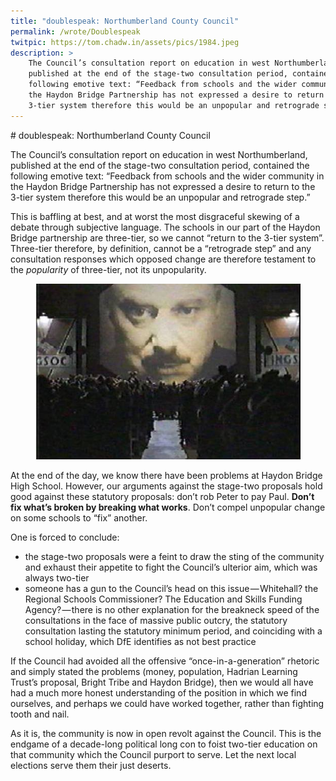 ```yaml
---
title: "doublespeak: Northumberland County Council"
permalink: /wrote/Doublespeak
twitpic: https://tom.chadw.in/assets/pics/1984.jpeg
description: >
    The Council’s consultation report on education in west Northumberland, 
    published at the end of the stage-two consultation period, contained the 
    following emotive text: “Feedback from schools and the wider community in 
    the Haydon Bridge Partnership has not expressed a desire to return to the 
    3-tier system therefore this would be an unpopular and retrograde step.”
---
```

<article>
# doublespeak: Northumberland County Council

The Council’s consultation report on education in west Northumberland, 
published at the end of the stage-two consultation period, contained the 
following emotive text: “Feedback from schools and the wider community in the 
Haydon Bridge Partnership has not expressed a desire to return to the 3-tier 
system therefore this would be an unpopular and retrograde step.”

This is baffling at best, and at worst the most disgraceful skewing of a 
debate through subjective language. The schools in our part of the Haydon 
Bridge partnership are three-tier, so we cannot “return to the 3-tier system”. 
Three-tier therefore, by definition, cannot be a “retrograde step” and any 
consultation responses which opposed change are therefore testament to the 
*popularity* of three-tier, not its unpopularity.

<figure>
    <img src="/assets/pics/1984.jpeg" alt="1984" />
</figure>


At the end of the day, we know there have been problems at Haydon Bridge High 
School. However, our arguments against the stage-two proposals hold good 
against these statutory proposals: don’t rob Peter to pay Paul. **Don’t fix 
what’s broken by breaking what works**. Don’t compel unpopular change on some 
schools to “fix” another.

One is forced to conclude:

- the stage-two proposals were a feint to draw the sting of the community and 
exhaust their appetite to fight the Council’s ulterior aim, which was always 
two-tier
- someone has a gun to the Council’s head on this issue — Whitehall? the 
Regional Schools Commissioner? The Education and Skills Funding 
Agency? — there is no other explanation for the breakneck speed of the 
consultations in the face of massive public outcry, the statutory consultation 
lasting the statutory minimum period, and coinciding with a school holiday, 
which DfE identifies as not best practice

If the Council had avoided all the offensive “once-in-a-generation” rhetoric 
and simply stated the problems (money, population, Hadrian Learning Trust’s 
proposal, Bright Tribe and Haydon Bridge), then we would all have had a much 
more honest understanding of the position in which we find ourselves, and 
perhaps we could have worked together, rather than fighting tooth and nail.

As it is, the community is now in open revolt against the Council. This is the 
endgame of a decade-long political long con to foist two-tier education on 
that community which the Council purport to serve. Let the next local 
elections serve them their just deserts.
</article>
